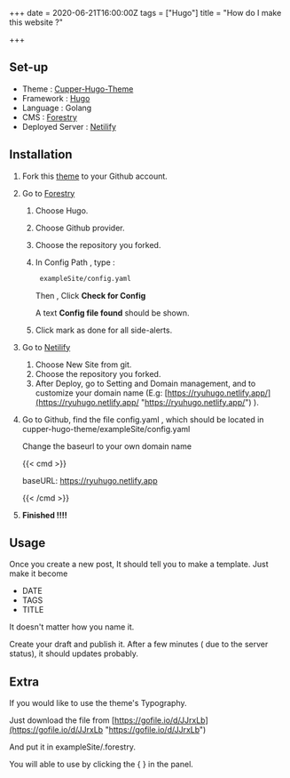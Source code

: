 +++
date = 2020-06-21T16:00:00Z
tags = ["Hugo"]
title = "How do I make this website ?"

+++
## Set-up

* Theme : [Cupper-Hugo-Theme](https://github.com/zwbetz-gh/cupper-hugo-theme)
* Framework : [Hugo](https://gohugo.io/)
* Language : Golang
* CMS : [Forestry](https://app.forestry.io)
* Deployed Server : [Netilify](https://app.netlify.com)

## Installation

1. Fork this [theme](https://github.com/zwbetz-gh/cupper-hugo-theme) to your Github account.
2. Go to [Forestry](https://app.forestry.io)
   1. Choose Hugo.
   2. Choose Github provider.
   3. Choose the repository you forked.
   4. In Config Path , type :

      ```html
       exampleSite/config.yaml
      ```

      Then , Click **Check for Config**

      A text **Config file found** should be shown.
   5. Click mark as done for all side-alerts.
3. Go to [Netilify](https://app.netlify.com)
   1. Choose New Site from git.
   2. Choose the repository you forked.
   3. After Deploy, go to Setting and Domain management, and to customize your domain name (E.g: [https://ryuhugo.netlify.app/](https://ryuhugo.netlify.app/ "https://ryuhugo.netlify.app/") ).
4. Go to Github, find the file config.yaml , which should be located in cupper-hugo-theme/exampleSite/config.yaml

   Change the baseurl to your own domain name

   {{< cmd >}}

   baseURL: https://ryuhugo.netlify.app

   {{< /cmd >}}
5. **Finished !!!!**

## Usage

Once you create a new post, It should tell you to make a template. Just make it become

* DATE
* TAGS
* TITLE

It doesn't matter how you name it.

Create your draft and publish it. After a few minutes ( due to the server status), it should updates probably.

## Extra

If you would like to use the theme's Typography.

Just download the file from [https://gofile.io/d/JJrxLb](https://gofile.io/d/JJrxLb "https://gofile.io/d/JJrxLb")

And put it in exampleSite/.forestry.

You will able to use by clicking the { } in the panel.